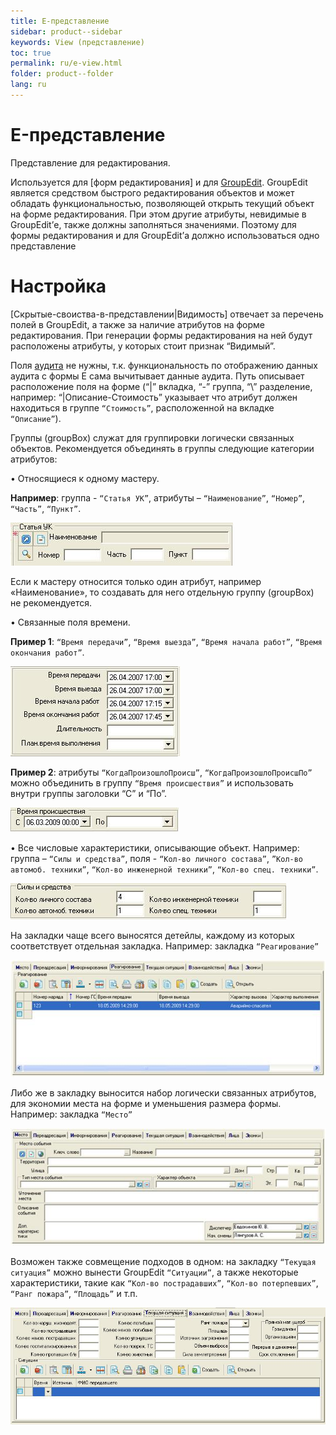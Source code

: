 ```yaml
---
title: E-представление
sidebar: product--sidebar
keywords: View (представление)
toc: true
permalink: ru/e-view.html
folder: product--folder
lang: ru
---
```


# E-представление
Представление для редактирования.


Используется для [форм редактирования] и для [GroupEdit](Формы-редактирования-классы-со-стереотипом-editform.html). GroupEdit является средством быстрого редактирования объектов и может обладать функциональностью, позволяющей открыть текущий объект на форме редактирования. При этом другие атрибуты, невидимые в GroupEdit’е, также должны заполняться значениями. Поэтому для формы редактирования и для GroupEdit’а должно использоваться одно представление

# Настройка
[Скрытые-своиства-в-представлении|Видимость] отвечает за перечень полей в GroupEdit, а также за наличие атрибутов на форме редактирования. При генерации формы редактирования на ней будут расположены атрибуты, у которых стоит признак “Видимый”.


Поля [аудита](audit.html) не нужны, т.к. функциональность по отображению данных аудита с формы Е сама вычитывает данные аудита.
Путь описывает расположение поля на форме (“|” вкладка, “-” группа, “\” разделение, например: “|Описание\-Стоимость” указывает что атрибут должен находиться в группе `“Стоимость”`, расположенной на вкладке `“Описание”`).


Группы (groupBox) служат для группировки логически связанных объектов. Рекомендуется объединять в группы следующие категории атрибутов:

•	Относящиеся к одному мастеру.

__Например__: группа - `“Статья УК”`, атрибуты – `“Наименование”`, `“Номер”`, `“Часть”`, `“Пункт”`.

![](/images/pages/img/page/EView/EView1.JPG)


Если к мастеру относится только один атрибут, например «Наименование», то создавать для него отдельную группу (groupBox) не рекомендуется.

•	 Связанные поля времени.

__Пример 1__: `“Время передачи”`, `“Время выезда”`, `“Время начала работ”`, `“Время окончания работ”`.

![](/images/pages/img/page/EView/EView2.JPG)


__Пример 2__: атрибуты `“КогдаПроизошлоПроисш”`, `“КогдаПроизошлоПроисшПо”` можно объединить в группу `“Время происшествия”` и использовать внутри группы заголовки “С” и “По”.

![](/images/pages/img/page/EView/EView3.JPG)


•	Все числовые характеристики, описывающие объект. Например: группа – `“Силы и средства”`, поля - `“Кол-во личного состава”`, `”Кол-во автомоб. техники”`, `“Кол-во инженерной техники”`, `“Кол-во спец. техники”`.

![](/images/pages/img/page/EView/EView4.JPG)


На закладки чаще всего выносятся детейлы, каждому из которых соответствует отдельная закладка. Например: закладка `“Реагирование”`

![](/images/pages/img/page/EView/EView5.JPG)


Либо же в закладку выносится набор логически связанных атрибутов, для экономии места на форме и уменьшения размера формы. Например: закладка `“Место”`

![](/images/pages/img/page/EView/EView6.JPG)


Возможен также совмещение подходов в одном: на закладку `“Текущая ситуация”` можно вынести GroupEdit `“Ситуации”`, а также некоторые характеристики, такие как `“Кол-во пострадавших”`, `“Кол-во потерпевших”`, `“Ранг пожара”`, `“Площадь”` и т.п.

![](/images/pages/img/page/EView/EView7.JPG)
